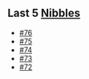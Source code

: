 ## Last 5 [Nibbles](https://nibbles.dev)
<!-- NIBBLE:START -->
- [#76](https://www.nibbles.dev/p/76)
- [#75](https://www.nibbles.dev/p/75)
- [#74](https://www.nibbles.dev/p/74)
- [#73](https://www.nibbles.dev/p/73)
- [#72](https://www.nibbles.dev/p/72)
<!-- NIBBLE:END -->
